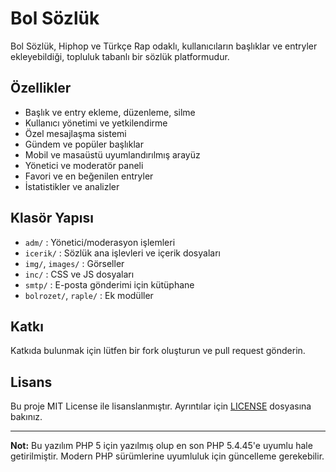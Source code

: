 # Bol Sözlük

Bol Sözlük, Hiphop ve Türkçe Rap odaklı, kullanıcıların başlıklar ve entryler ekleyebildiği, topluluk tabanlı bir sözlük platformudur.

## Özellikler

- Başlık ve entry ekleme, düzenleme, silme
- Kullanıcı yönetimi ve yetkilendirme
- Özel mesajlaşma sistemi
- Gündem ve popüler başlıklar
- Mobil ve masaüstü uyumlandırılmış arayüz
- Yönetici ve moderatör paneli
- Favori ve en beğenilen entryler
- İstatistikler ve analizler

## Klasör Yapısı

- `adm/` : Yönetici/moderasyon işlemleri
- `icerik/` : Sözlük ana işlevleri ve içerik dosyaları
- `img/`, `images/` : Görseller
- `inc/` : CSS ve JS dosyaları
- `smtp/` : E-posta gönderimi için kütüphane
- `bolrozet/`, `raple/` : Ek modüller

## Katkı

Katkıda bulunmak için lütfen bir fork oluşturun ve pull request gönderin.

## Lisans

Bu proje MIT License ile lisanslanmıştır. Ayrıntılar için [LICENSE](LICENSE) dosyasına bakınız.

---

**Not:** Bu yazılım PHP 5 için yazılmış olup en son PHP 5.4.45'e uyumlu hale getirilmiştir. Modern PHP sürümlerine uyumluluk için güncelleme gerekebilir.
